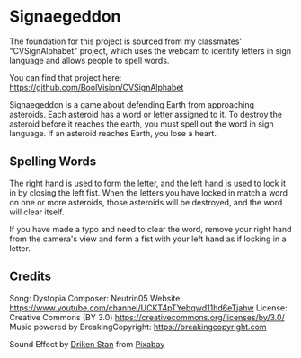 # Signaegeddon
The foundation for this project is sourced from my classmates' "CVSignAlphabet" project,
which uses the webcam to identify letters in sign language and allows
people to spell words.

You can find that project here: https://github.com/BoolVision/CVSignAlphabet

Signaegeddon is a game about defending Earth from
approaching asteroids. Each asteroid has a word or letter
assigned to it. To destroy the asteroid before it reaches the earth,
you must spell out the word in sign language. If an asteroid reaches Earth, you lose a heart. 

## Spelling Words
The right hand is used to form the letter, and
the left hand is used to lock it in by closing the left fist. When the letters
you have locked in match a word on one or more asteroids,
those asteroids will be destroyed, and the word will clear itself.

If you have made a typo and need to clear the word, remove
your right hand from the camera's view and form a fist with your
left hand as if locking in a letter. 

## Credits
Song: Dystopia
Composer: Neutrin05
Website: https://www.youtube.com/channel/UCKT4pTYebqwd11hd6eTjahw
License: Creative Commons (BY 3.0) https://creativecommons.org/licenses/by/3.0/
Music powered by BreakingCopyright: https://breakingcopyright.com

Sound Effect by <a href="https://pixabay.com/users/driken5482-45721595/?utm_source=link-attribution&utm_medium=referral&utm_campaign=music&utm_content=236678">Driken Stan</a> from <a href="https://pixabay.com//?utm_source=link-attribution&utm_medium=referral&utm_campaign=music&utm_content=236678">Pixabay</a>